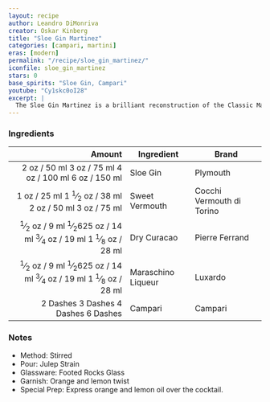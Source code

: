 ```yaml
---
layout: recipe
author: Leandro DiMonriva
creator: Oskar Kinberg
title: "Sloe Gin Martinez"
categories: [campari, martini]
eras: [modern]
permalink: "/recipe/sloe_gin_martinez/"
iconfile: sloe_gin_martinez
stars: 0
base_spirits: "Sloe Gin, Campari"
youtube: "Cy1skc0oI28"
excerpt: |
  The Sloe Gin Martinez is a brilliant reconstruction of the Classic Martinez. It was created by London Barman, Oskar Kinberg while he ran his own speakeasy style bar Oskar's Bar in the basement of the, now defunct, Michelin Star restaurant Dabbous.
---
```


### Ingredients

|   Amount | Ingredient         | Brand                     |
| -------: | ------------------ | ------------------------- |
|     <span class="onex active">2 oz  / 50 ml</span> <span class="onehalfx">3 oz  / 75 ml</span> <span class="twox">4 oz  / 100 ml</span> <span class="threex">6 oz  / 150 ml</span>| Sloe Gin           | Plymouth                  |
|     <span class="onex active">1 oz  / 25 ml</span> <span class="onehalfx">1 <sup>1</sup>&frasl;<sub>2</sub> oz  / 38 ml</span> <span class="twox">2 oz  / 50 ml</span> <span class="threex">3 oz  / 75 ml</span>| Sweet Vermouth     | Cocchi Vermouth di Torino |
| <span class="onex active"> <sup>1</sup>&frasl;<sub>2</sub> oz  / 9 ml</span> <span class="onehalfx"> <sup>1</sup>&frasl;<sub>2</sub>625 oz  / 14 ml</span> <span class="twox"> <sup>3</sup>&frasl;<sub>4</sub> oz  / 19 ml</span> <span class="threex">1 <sup>1</sup>&frasl;<sub>8</sub> oz  / 28 ml</span>| Dry Curacao        | Pierre Ferrand            |
| <span class="onex active"> <sup>1</sup>&frasl;<sub>2</sub> oz  / 9 ml</span> <span class="onehalfx"> <sup>1</sup>&frasl;<sub>2</sub>625 oz  / 14 ml</span> <span class="twox"> <sup>3</sup>&frasl;<sub>4</sub> oz  / 19 ml</span> <span class="threex">1 <sup>1</sup>&frasl;<sub>8</sub> oz  / 28 ml</span>| Maraschino Liqueur | Luxardo                   |
| <span class="onex active">2 Dashes </span> <span class="onehalfx">3 Dashes </span> <span class="twox">4 Dashes </span> <span class="threex">6 Dashes </span>| Campari            | Campari                   |

### Notes

- Method: Stirred
- Pour: Julep Strain
- Glassware: Footed Rocks Glass
- Garnish: Orange and lemon twist
- Special Prep: Express orange and lemon oil over the cocktail.

    
<script type="application/ld+json">
{
  "@context": "https://schema.org",
  "@type": "Recipe",
  "author": {
    "@type": "Person",
    "name": "{{ page.author }}"
    },
  "description": "{{ page.excerpt | strip_html | replace: '"', "'" }}",
  "recipeIngredient": [
  "2 oz Sloe Gin",
  "1 oz Sweet Vermouth",
  "0.375 oz Dry Curacao ",
  "0.375 oz Maraschino Liqueur",
  "2 Dashes Campari "
    ],
  "name": "{{ page.title }}",
  "recipeInstructions": [
    {
      "@type": "HowToStep",
      "text": "- Method: Stirred"
    },
    {
      "@type": "HowToStep",
      "text": "- Pour: Julep Strain"
    },
    {
      "@type": "HowToStep",
      "text": "- Glassware: Footed Rocks Glass"
    },
    {
      "@type": "HowToStep",
      "text": "- Garnish: Orange and lemon twist"
    },
    {
      "@type": "HowToStep",
      "text": "- Special Prep: Express orange and lemon oil over the cocktail."
    }
    ],
  "recipeYield": "1 cocktail",
  "recipeCategory": "cocktail",
  {%- if page.stars and site.data.ratings[page.iconfile].ratings -%}"aggregateRating": "{%- include stars_metadata.html %} out of 5",{%- endif -%}
  "recipeCuisine": "global",
  "prepTime": "PT20M",
  "cookTime": "PT15S",
  "keywords": "{{ page.title }}, cocktail, {{ page.eras }}, {%- include category_metadata.html -%}, {%- include spirits_metadata.html -%}"
}
</script>

    